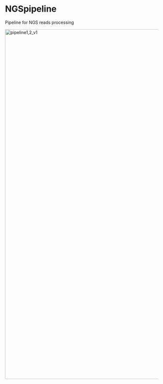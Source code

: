 # NGSpipeline
Pipeline for NGS reads processing

<img width="1153" alt="pipeline1,2_v1" src="https://github.com/user-attachments/assets/d969e550-99eb-4e46-a637-82a755e6dc0c" />
